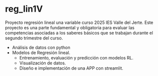 # reg_lin1V
Proyecto regresión lineal una variable curso 2025 IES Valle del Jerte.
Este proyecto es una parte fundamental y obligatoria para evaluar las competencias 
asociadas a los saberes básicos que se trabajan durante el segundo trimestre del curso.
  
* Análisis de datos con python
* Modelos de Regresión lineal.
    * Entrenamiento, evaluación y predicción con modelos RL.
    * Visualización de datos.
    * Diseño e implementación de una APP con streamlit.
      
